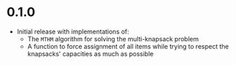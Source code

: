 # 0.1.0

* Initial release with implementations of:
    * The `MTHM` algorithm for solving the multi-knapsack problem
    * A function to force assignment of all items while trying to respect the
      knapsacks' capacities as much as possible
